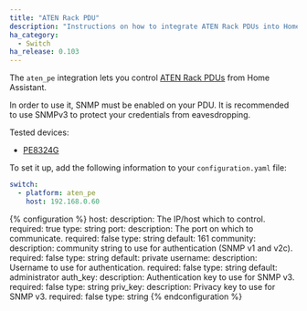 ```yaml
---
title: "ATEN Rack PDU"
description: "Instructions on how to integrate ATEN Rack PDUs into Home Assistant."
ha_category:
  - Switch
ha_release: 0.103
---
```


The `aten_pe` integration lets you control [ATEN Rack PDUs](https://www.aten.com/eu/en/products/energy-intelligence-pduupsracks/rack-pdu/) from Home Assistant.

In order to use it, SNMP must be enabled on your PDU. It is recommended to use SNMPv3 to protect your credentials from eavesdropping.

Tested devices:
  * [PE8324G](https://www.aten.com/eu/en/products/energy-intelligence-pduupsracks/rack-pdu/pe8324/)

To set it up, add the following information to your `configuration.yaml` file:

```yaml
switch:
  - platform: aten_pe
    host: 192.168.0.60
```

{% configuration %}
host:
  description: The IP/host which to control.
  required: true
  type: string
port:
  description: The port on which to communicate.
  required: false
  type: string
  default: 161
community:
  description: community string to use for authentication (SNMP v1 and v2c).
  required: false
  type: string
  default: private
username:
  description: Username to use for authentication.
  required: false
  type: string
  default: administrator
auth_key:
  description: Authentication key to use for SNMP v3.
  required: false
  type: string
priv_key:
  description: Privacy key to use for SNMP v3.
  required: false
  type: string
{% endconfiguration %}
